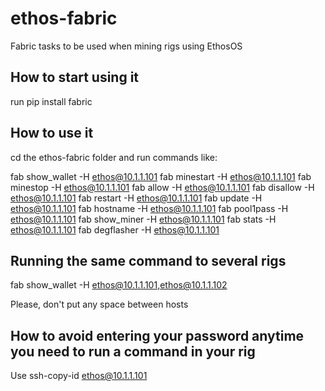 # ethos-fabric
Fabric tasks to be used when mining rigs using EthosOS

## How to start using it

run pip install fabric

## How to use it
cd the ethos-fabric folder and run commands like:

fab show_wallet -H ethos@10.1.1.101
fab minestart -H ethos@10.1.1.101
fab minestop -H ethos@10.1.1.101
fab allow -H ethos@10.1.1.101
fab disallow -H ethos@10.1.1.101
fab restart -H ethos@10.1.1.101
fab update -H ethos@10.1.1.101
fab hostname -H ethos@10.1.1.101
fab pool1pass -H ethos@10.1.1.101
fab show_miner -H ethos@10.1.1.101
fab stats -H ethos@10.1.1.101
fab degflasher -H ethos@10.1.1.101

## Running the same command to several rigs

fab show_wallet -H ethos@10.1.1.101,ethos@10.1.1.102

Please, don't put any space between hosts

## How to avoid entering your password anytime you need to run a command in your rig

Use ssh-copy-id ethos@10.1.1.101
